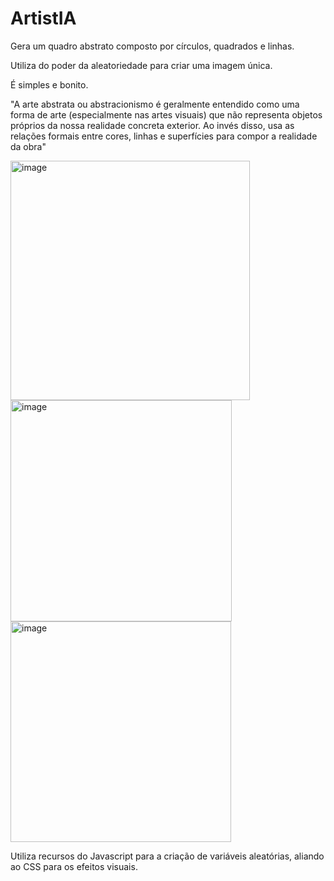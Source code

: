 # ArtistIA

Gera um quadro abstrato composto por círculos, quadrados e linhas. 

Utiliza do poder da aleatoriedade para criar uma imagem única. 

É simples e bonito.

"A arte abstrata ou abstracionismo é geralmente entendido como uma forma de arte (especialmente nas artes visuais) que não representa objetos próprios da nossa realidade concreta exterior. Ao invés disso, usa as relações formais entre cores, linhas e superfícies para compor a realidade da obra"

<img width="383" alt="image" src="https://user-images.githubusercontent.com/110316373/182265462-f0f8baf4-4c71-448e-932f-cfe7418bd549.png">

<img width="354" alt="image" src="https://user-images.githubusercontent.com/110316373/182265636-5aefa9d2-ff93-49dd-bd85-87e230970444.png">

<img width="353" alt="image" src="https://user-images.githubusercontent.com/110316373/182265768-2dd579dc-b1be-4cd0-a403-987c8cbb1b3e.png">

Utiliza recursos do Javascript para a criação de variáveis aleatórias, aliando ao CSS para os efeitos visuais.

